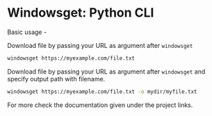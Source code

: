 # Windowsget: Python CLI

Basic usage -

Download file by passing your URL as argument after `windowsget`

```bash
windowsget https://myexample.com/file.txt
```

Download file by passing your URL as argument after `windowsget` and specify output path with filename.

```bash
windowsget https://myexample.com/file.txt -o mydir/myfile.txt
```

For more check the documentation given under the project links.
